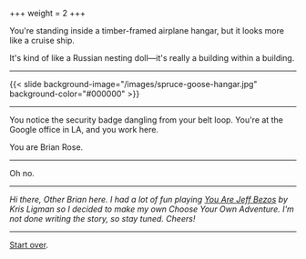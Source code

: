+++
weight = 2
+++

You're standing inside a timber-framed airplane hangar, but it looks more like a cruise ship.

It's kind of like a Russian nesting doll—it's really a building within a building.

---

{{< slide background-image="/images/spruce-goose-hangar.jpg" background-color="#000000" >}}

---

You notice the security badge dangling from your belt loop. You're at the Google office in LA, and you work here.

You are Brian Rose.

---

Oh no.

---

*Hi there, Other Brian here. I had a lot of fun playing [You Are Jeff Bezos](https://direkris.itch.io/you-are-jeff-bezos) by Kris Ligman so I decided to make my own Choose Your Own Adventure. I'm not done writing the story, so stay tuned. Cheers!*

---

[Start over](#).
